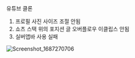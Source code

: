 유튜브 클론
1. 프로필 사진 사이즈 조절 안됨
2. 쇼츠 스택 위의 포지션 글 오버플로우 이클립스 안됨
3. 실버앱바 사용 실패


![Screenshot_1687270706](https://github.com/jungho1016/dragon_quest/assets/134354152/10e0e832-87cd-4ee4-905c-aca0efe2eba4)
